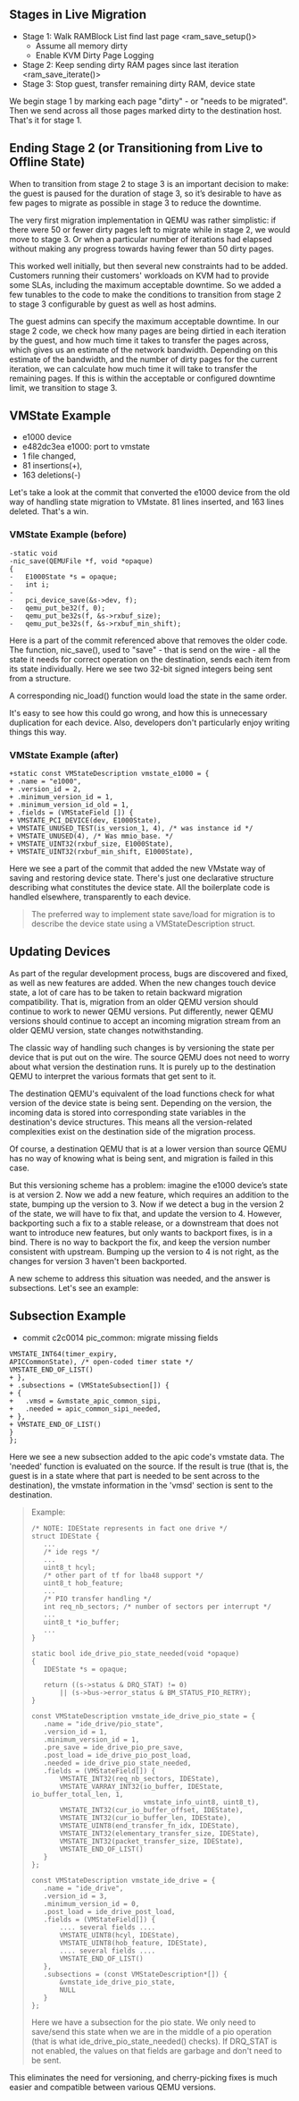 ## Stages in Live Migration

- Stage 1: Walk RAMBlock List find last page <ram_save_setup()>
  - Assume all memory dirty
  - Enable KVM Dirty Page Logging
- Stage 2: Keep sending dirty RAM pages since last iteration <ram_save_iterate()>
- Stage 3: Stop guest, transfer remaining dirty RAM, device state

We begin stage 1 by marking each page "dirty" - or "needs to be migrated".
Then we send across all those pages marked dirty to the destination host.
That's it for stage 1.

## Ending Stage 2 (or Transitioning from Live to Offline State)

When to transition from stage 2 to stage 3 is an important decision to
make: the guest is paused for the duration of stage 3, so it’s desirable
to have as few pages to migrate as possible in stage 3 to reduce the
downtime.

The very first migration implementation in QEMU was rather simplistic:
if there were 50 or fewer dirty pages left to migrate while in stage 2,
we would move to stage 3. Or when a particular number of iterations had
elapsed without making any progress towards having fewer than 50 dirty
pages.

This worked well initially, but then several new constraints had to be
added. Customers running their customers' workloads on KVM had to provide
some SLAs, including the maximum acceptable downtime. So we added a few
tunables to the code to make the conditions to transition from stage 2
to stage 3 configurable by guest as well as host admins.

The guest admins can specify the maximum acceptable downtime. In our stage
2 code, we check how many pages are being dirtied in each iteration by the
guest, and how much time it takes to transfer the pages across, which gives
us an estimate of the network bandwidth. Depending on this estimate of the
bandwidth, and the number of dirty pages for the current iteration, we can
calculate how much time it will take to transfer the remaining pages. If
this is within the acceptable or configured downtime limit, we transition
to stage 3.

## VMState Example


- e1000 device
- e482dc3ea e1000: port to vmstate
- 1 file changed,
- 81 insertions(+),
- 163 deletions(-)

Let's take a look at the commit that converted the e1000 device from the old way of handling state migration to VMstate.  81 lines inserted, and 163 lines deleted.  That's a win.

### VMState Example (before)

```
-static void
-nic_save(QEMUFile *f, void *opaque)
{
-   E1000State *s = opaque;
-   int i;
-
-   pci_device_save(&s->dev, f);
-   qemu_put_be32(f, 0);
-   qemu_put_be32s(f, &s->rxbuf_size);
-   qemu_put_be32s(f, &s->rxbuf_min_shift);
```

Here is a part of the commit referenced above that removes the older code.  The function, nic_save(), used to "save" - that is send on the wire - all the state it needs for correct operation on the destination, sends each item from its state individually.  Here we see two 32-bit signed integers being sent from a structure.

A corresponding nic_load() function would load the state in the same order.

It's easy to see how this could go wrong, and how this is unnecessary duplication for each device.  Also, developers don't particularly enjoy writing things this way.

### VMState Example (after)

```
+static const VMStateDescription vmstate_e1000 = {
+ .name = "e1000",
+ .version_id = 2,
+ .minimum_version_id = 1,
+ .minimum_version_id_old = 1,
+ .fields = (VMStateField []) {
+ VMSTATE_PCI_DEVICE(dev, E1000State),
+ VMSTATE_UNUSED_TEST(is_version_1, 4), /* was instance id */
+ VMSTATE_UNUSED(4), /* Was mmio_base. */
+ VMSTATE_UINT32(rxbuf_size, E1000State),
+ VMSTATE_UINT32(rxbuf_min_shift, E1000State),
```

Here we see a part of the commit that added the new VMstate way of saving and restoring device state. There's just one declarative structure describing what constitutes the device state. All the boilerplate code is handled elsewhere, transparently to each device.

> The preferred way to implement state save/load for migration is to describe the device state using a VMStateDescription struct.

## Updating Devices

As part of the regular development process, bugs are discovered and fixed, as well as new features are added. When the new changes touch device state, a lot of care has to be taken to retain backward migration compatibility. That is, migration from an older QEMU version should continue to work to newer QEMU versions. Put differently, newer QEMU versions should continue to accept an incoming migration stream from an older QEMU version, state changes notwithstanding.

The classic way of handling such changes is by versioning the state per device that is put out on the wire.  The source QEMU does not need to worry about what version the destination runs. It is purely up to the destination QEMU to interpret the various formats that get sent to it.

The destination QEMU's equivalent of the load functions check for what version of the device state is being sent. Depending on the version, the incoming data is stored into corresponding state variables in the destination's device structures. This means all the version-related complexities exist on the destination side of the migration process.

Of course, a destination QEMU that is at a lower version than source QEMU has no way of knowing what is being sent, and migration is failed in this case.

But this versioning scheme has a problem: imagine the e1000 device’s state is at version 2. Now we add a new feature, which requires an addition to the state, bumping up the version to 3. Now if we detect a bug in the version 2 of the state, we will have to fix that, and update the version to 4. However, backporting such a fix to a stable release, or a downstream that does not want to introduce new features, but only wants to backport fixes, is in a bind. There is no way to backport the fix, and keep the version number consistent with upstream. Bumping up the version to 4 is not right, as the changes for version 3 haven't been backported.

A new scheme to address this situation was needed, and the answer is subsections.  Let's see an example:

## Subsection Example

- commit c2c0014 pic_common: migrate missing fields
```
VMSTATE_INT64(timer_expiry,
APICCommonState), /* open-coded timer state */
VMSTATE_END_OF_LIST()
+ },
+ .subsections = (VMStateSubsection[]) {
+ {
+   .vmsd = &vmstate_apic_common_sipi,
+   .needed = apic_common_sipi_needed,
+ },
+ VMSTATE_END_OF_LIST()
}
};
```

Here we see a new subsection added to the apic code's vmstate data. The 'needed' function is evaluated on the source. If the result is true (that is, the guest is in a state where that part is needed to be sent across to the destination), the vmstate information in the 'vmsd' section is sent to the destination.

> Example:
>
> ```
> /* NOTE: IDEState represents in fact one drive */
> struct IDEState {
>    ...
>    /* ide regs */
>    ...
>    uint8_t hcyl;
>    /* other part of tf for lba48 support */
>    uint8_t hob_feature;
>    ...
>    /* PIO transfer handling */
>    int req_nb_sectors; /* number of sectors per interrupt */
>    ...
>    uint8_t *io_buffer;
>    ...
> }
>
> static bool ide_drive_pio_state_needed(void *opaque)
> {
>    IDEState *s = opaque;
>
>    return ((s->status & DRQ_STAT) != 0)
>        || (s->bus->error_status & BM_STATUS_PIO_RETRY);
> }
>
> const VMStateDescription vmstate_ide_drive_pio_state = {
>    .name = "ide_drive/pio_state",
>    .version_id = 1,
>    .minimum_version_id = 1,
>    .pre_save = ide_drive_pio_pre_save,
>    .post_load = ide_drive_pio_post_load,
>    .needed = ide_drive_pio_state_needed,
>    .fields = (VMStateField[]) {
>        VMSTATE_INT32(req_nb_sectors, IDEState),
>        VMSTATE_VARRAY_INT32(io_buffer, IDEState, io_buffer_total_len, 1,
>                             vmstate_info_uint8, uint8_t),
>        VMSTATE_INT32(cur_io_buffer_offset, IDEState),
>        VMSTATE_INT32(cur_io_buffer_len, IDEState),
>        VMSTATE_UINT8(end_transfer_fn_idx, IDEState),
>        VMSTATE_INT32(elementary_transfer_size, IDEState),
>        VMSTATE_INT32(packet_transfer_size, IDEState),
>        VMSTATE_END_OF_LIST()
>    }
> };
>
> const VMStateDescription vmstate_ide_drive = {
>    .name = "ide_drive",
>    .version_id = 3,
>    .minimum_version_id = 0,
>    .post_load = ide_drive_post_load,
>    .fields = (VMStateField[]) {
>        .... several fields ....
>        VMSTATE_UINT8(hcyl, IDEState),
>        VMSTATE_UINT8(hob_feature, IDEState),
>        .... several fields ....
>        VMSTATE_END_OF_LIST()
>    },
>    .subsections = (const VMStateDescription*[]) {
>        &vmstate_ide_drive_pio_state,
>        NULL
>    }
> };
> ```
>
> Here we have a subsection for the pio state. We only need to save/send this state when we are in the middle of a pio operation (that is what ide_drive_pio_state_needed() checks). If DRQ_STAT is not enabled, the values on that fields are garbage and don't need to be sent.

This eliminates the need for versioning, and cherry-picking fixes is much easier and compatible between various QEMU versions.
